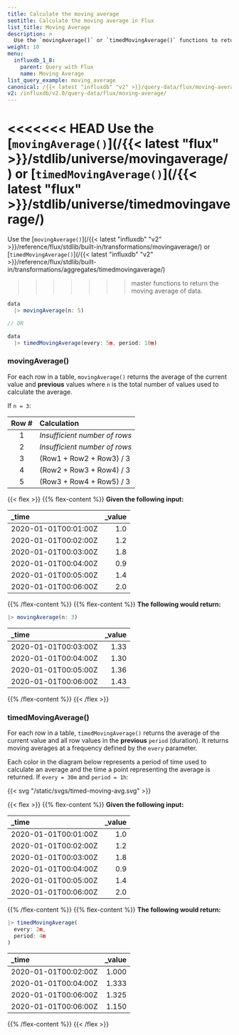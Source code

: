 ```yaml
---
title: Calculate the moving average
seotitle: Calculate the moving average in Flux
list_title: Moving Average
description: >
  Use the `movingAverage()` or `timedMovingAverage()` functions to return the moving average of data.
weight: 10
menu:
  influxdb_1_8:
    parent: Query with Flux
    name: Moving Average
list_query_example: moving_average
canonical: /{{< latest "influxdb" "v2" >}}/query-data/flux/moving-average/
v2: /influxdb/v2.0/query-data/flux/moving-average/
---
```


<<<<<<< HEAD
Use the [`movingAverage()`](/{{< latest "flux" >}}/stdlib/universe/movingaverage/)
or [`timedMovingAverage()`](/{{< latest "flux" >}}/stdlib/universe/timedmovingaverage/)
=======
Use the [`movingAverage()`](/{{< latest "influxdb" "v2" >}}/reference/flux/stdlib/built-in/transformations/movingaverage/)
or [`timedMovingAverage()`](/{{< latest "influxdb" "v2" >}}/reference/flux/stdlib/built-in/transformations/aggregates/timedmovingaverage/)
>>>>>>> master
functions to return the moving average of data.

```js
data
  |> movingAverage(n: 5)

// OR

data
  |> timedMovingAverage(every: 5m, period: 10m)
```

### movingAverage()
For each row in a table, `movingAverage()` returns the average of the current value and
**previous** values where `n` is the total number of values used to calculate the average.

If `n = 3`:

| Row # | Calculation                   |
|:-----:|:-----------                   |
| 1     | _Insufficient number of rows_ |
| 2     | _Insufficient number of rows_ |
| 3     | (Row1 + Row2 + Row3) / 3      |
| 4     | (Row2 + Row3 + Row4) / 3      |
| 5     | (Row3 + Row4 + Row5) / 3      |

{{< flex >}}
{{% flex-content %}}
**Given the following input:**

| _time                | _value |
|:-----                | ------:|
| 2020-01-01T00:01:00Z | 1.0    |
| 2020-01-01T00:02:00Z | 1.2    |
| 2020-01-01T00:03:00Z | 1.8    |
| 2020-01-01T00:04:00Z | 0.9    |
| 2020-01-01T00:05:00Z | 1.4    |
| 2020-01-01T00:06:00Z | 2.0    |
{{% /flex-content %}}
{{% flex-content %}}
**The following would return:**

```js
|> movingAverage(n: 3)
```  

| _time                | _value |
|:-----                | ------:|
| 2020-01-01T00:03:00Z | 1.33   |
| 2020-01-01T00:04:00Z | 1.30   |
| 2020-01-01T00:05:00Z | 1.36   |
| 2020-01-01T00:06:00Z | 1.43   |
{{% /flex-content %}}
{{< /flex >}}

### timedMovingAverage()
For each row in a table, `timedMovingAverage()` returns the average of the
current value and all row values in the **previous** `period` (duration).
It returns moving averages at a frequency defined by the `every` parameter.

Each color in the diagram below represents a period of time used to calculate an
average and the time a point representing the average is returned.
If `every = 30m` and `period = 1h`:

{{< svg "/static/svgs/timed-moving-avg.svg" >}}

{{< flex >}}
{{% flex-content %}}
**Given the following input:**

| _time                | _value |
|:-----                | ------:|
| 2020-01-01T00:01:00Z | 1.0    |
| 2020-01-01T00:02:00Z | 1.2    |
| 2020-01-01T00:03:00Z | 1.8    |
| 2020-01-01T00:04:00Z | 0.9    |
| 2020-01-01T00:05:00Z | 1.4    |
| 2020-01-01T00:06:00Z | 2.0    |  
{{% /flex-content %}}
{{% flex-content %}}
**The following would return:**

```js
|> timedMovingAverage(
  every: 2m,
  period: 4m
)
```  

| _time                | _value |
|:-----                | ------:|
| 2020-01-01T00:02:00Z | 1.000  |
| 2020-01-01T00:04:00Z | 1.333  |
| 2020-01-01T00:06:00Z | 1.325  |
| 2020-01-01T00:06:00Z | 1.150  |
{{% /flex-content %}}
{{< /flex >}}
